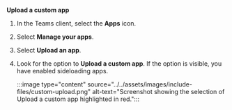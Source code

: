 **Upload a custom app**

1. In the Teams client, select the **Apps** icon.

1. Select **Manage your apps**.

1. Select **Upload an app**.

1. Look for the option to **Upload a custom app**. If the option is visible, you have enabled sideloading apps. 

    :::image type="content" source="../../assets/images/include-files/custom-upload.png" alt-text="Screenshot showing the selection of Upload a custom app highlighted in red.":::